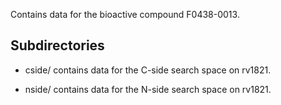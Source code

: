 Contains data for the bioactive compound F0438-0013.

## Subdirectories

- cside/ contains data for the C-side search space on rv1821.

- nside/ contains data for the N-side search space on rv1821.

